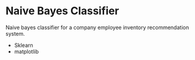 # Naive Bayes Classifier

Naive bayes classifier for a company employee inventory recommendation system.

- Sklearn
- matplotlib
